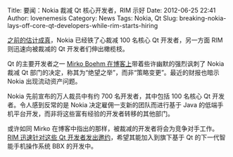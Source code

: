 Title: 要闻：Nokia 裁减 Qt 核心开发者，RIM 示好
Date: 2012-06-25 22:41
Author: lovenemesis
Category: News
Tags: Nokia, Qt
Slug: breaking-nokia-lays-off-core-qt-developers-while-rim-starts-hiring

[之前的估计成真](http://linuxtoy.org/archives/breaking-big-changes-in-nokia-might-dismiss-qt-department.html)，Nokia
已经铁了心裁减 100 名核心 Qt 开发者，另一方面 RIM 则迅速向被裁减的 Qt
开发者们伸出橄榄枝。

Qt 的主要开发者之一 [Mirko Boehm
在博客上](http://www.agile-workers.com/web/2012/06/leadership-strategy-and-qt/)带着些许幽默的强烈讽刺了
Nokia 裁减 Qt
部门的决定，称其为“绝望之举”，而非“策略变更”。最近的财报也暗示 Nokia
出现流动资产问题。

Nokia 先前宣布的万人裁员中有约 700 名开发者，其中包括 100 名核心 Qt
开发者。令人感到反常的是 Nokia 决定雇佣一支新的团队而进行基于 Java
的低端手机平台开发，而非将这些富有经验的开发者转移的其他部门。

或许如同 Mirko
在博客中指出的那样，被裁减的开发者将会为竞争对手工作。[RIM 迅速针对这些
Qt
开发者发出邀约](https://rim.taleo.net/careersection/professional/jobdetail.ftl?lang=en&job=256223)，希望其能加入到旗下基于
Qt 的下一代智能手机操作系统 BBX 的开发中。
